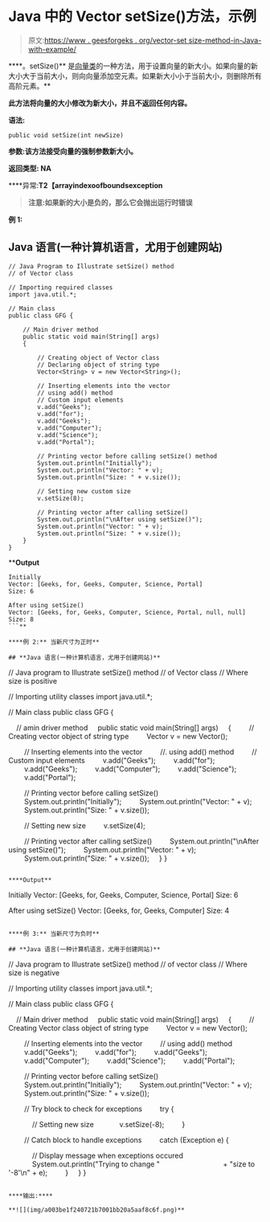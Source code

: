 # Java 中的 Vector setSize()方法，示例

> 原文:[https://www . geesforgeks . org/vector-set size-method-in-Java-with-example/](https://www.geeksforgeeks.org/vector-setsize-method-in-java-with-example/)

[](https://www.geeksforgeeks.org/java-util-vector-class-java/)****。setSize()** 是[向量类](https://www.geeksforgeeks.org/java-util-vector-class-java/)的一种方法，用于设置向量的新大小。如果向量的新大小大于当前大小，则向向量添加空元素。如果新大小小于当前大小，则删除所有高阶元素。**

**此方法将向量的大小修改为新大小，并且不返回任何内容。**

****语法:****

```
public void setSize(int newSize)
```

****参数:**该方法接受向量的强制参数**新大小**。**

****返回类型:** NA**

****异常:**T2【arrayindexoofboundsexception**

> ****注意:**如果新的大小是负的，那么它会抛出**运行时错误****

****例 1:****

## **Java 语言(一种计算机语言，尤用于创建网站)**

```
// Java Program to Illustrate setSize() method
// of Vector class

// Importing required classes
import java.util.*;

// Main class
public class GFG {

    // Main driver method
    public static void main(String[] args)
    {

        // Creating object of Vector class
        // Declaring object of string type
        Vector<String> v = new Vector<String>();

        // Inserting elements into the vector
        // using add() method
        // Custom input elements
        v.add("Geeks");
        v.add("for");
        v.add("Geeks");
        v.add("Computer");
        v.add("Science");
        v.add("Portal");

        // Printing vector before calling setSize() method
        System.out.println("Initially");
        System.out.println("Vector: " + v);
        System.out.println("Size: " + v.size());

        // Setting new custom size
        v.setSize(8);

        // Printing vector after calling setSize()
        System.out.println("\nAfter using setSize()");
        System.out.println("Vector: " + v);
        System.out.println("Size: " + v.size());
    }
}
```

****Output**

```
Initially
Vector: [Geeks, for, Geeks, Computer, Science, Portal]
Size: 6

After using setSize()
Vector: [Geeks, for, Geeks, Computer, Science, Portal, null, null]
Size: 8
```** 

****例 2:** 当新尺寸为正时**

## **Java 语言(一种计算机语言，尤用于创建网站)**

```
// Java program to Illustrate setSize() method
// of Vector class
// Where size is positive

// Importing utility classes
import java.util.*;

// Main class
public class GFG {

    // amin driver method
    public static void main(String[] args)
    {
        // Creating vector object of string type
        Vector<String> v = new Vector<String>();

        // Inserting elements into the vector
        //. using add() method
        // Custom input elements
        v.add("Geeks");
        v.add("for");
        v.add("Geeks");
        v.add("Computer");
        v.add("Science");
        v.add("Portal");

        // Printing vector before calling setSize()
        System.out.println("Initially");
        System.out.println("Vector: " + v);
        System.out.println("Size: " + v.size());

        // Setting new size
        v.setSize(4);

        // Printing vector after calling setSize()
        System.out.println("\nAfter using setSize()");
        System.out.println("Vector: " + v);
        System.out.println("Size: " + v.size());
    }
}
```

****Output**

```
Initially
Vector: [Geeks, for, Geeks, Computer, Science, Portal]
Size: 6

After using setSize()
Vector: [Geeks, for, Geeks, Computer]
Size: 4
```** 

****例 3:** 当新尺寸为负时**

## **Java 语言(一种计算机语言，尤用于创建网站)**

```
// Java program to Illustrate setSize() method
// of vector class
// Where size is negative

// Importing utility classes
import java.util.*;

// Main class
public class GFG {

    // Main driver method
    public static void main(String[] args)
    {
        // Creating Vector class object of string type
        Vector<String> v = new Vector<String>();

        // Inserting elements into the vector
        // using add() method
        v.add("Geeks");
        v.add("for");
        v.add("Geeks");
        v.add("Computer");
        v.add("Science");
        v.add("Portal");

        // Printing vector before calling setSize()
        System.out.println("Initially");
        System.out.println("Vector: " + v);
        System.out.println("Size: " + v.size());

        // Try block to check for exceptions
        try {

            // Setting new size
            v.setSize(-8);
        }

        // Catch block to handle exceptions
        catch (Exception e) {

            // Display message when exceptions occured
            System.out.println("Trying to change "
                               + "size to '-8'\n" + e);
        }
    }
}
```

****输出:****

**![](img/a003be1f240721b7001bb20a5aaf8c6f.png)**